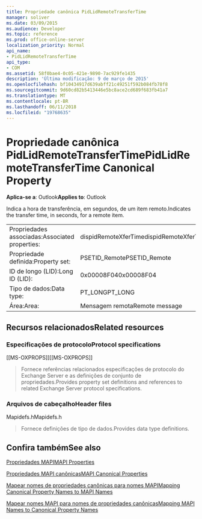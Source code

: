 ```yaml
---
title: Propriedade canônica PidLidRemoteTransferTime
manager: soliver
ms.date: 03/09/2015
ms.audience: Developer
ms.topic: reference
ms.prod: office-online-server
localization_priority: Normal
api_name:
- PidLidRemoteTransferTime
api_type:
- COM
ms.assetid: 58f0bae4-0c05-421e-9890-7ac929fe1435
description: 'Última modificação: 9 de março de 2015'
ms.openlocfilehash: bf10434917d639abff21c49251f592b084fb78f8
ms.sourcegitcommit: 9d60cd82b5413446e5bc8ace2cd689f683fb41a7
ms.translationtype: MT
ms.contentlocale: pt-BR
ms.lasthandoff: 06/11/2018
ms.locfileid: "19768635"
---
```

# <a name="pidlidremotetransfertime-canonical-property"></a><span data-ttu-id="dfd2b-103">Propriedade canônica PidLidRemoteTransferTime</span><span class="sxs-lookup"><span data-stu-id="dfd2b-103">PidLidRemoteTransferTime Canonical Property</span></span>

  
  
<span data-ttu-id="dfd2b-104">**Aplica-se a**: Outlook</span><span class="sxs-lookup"><span data-stu-id="dfd2b-104">**Applies to**: Outlook</span></span> 
  
<span data-ttu-id="dfd2b-105">Indica a hora de transferência, em segundos, de um item remoto.</span><span class="sxs-lookup"><span data-stu-id="dfd2b-105">Indicates the transfer time, in seconds, for a remote item.</span></span>
  
|||
|:-----|:-----|
|<span data-ttu-id="dfd2b-106">Propriedades associadas:</span><span class="sxs-lookup"><span data-stu-id="dfd2b-106">Associated properties:</span></span>  <br/> |<span data-ttu-id="dfd2b-107">dispidRemoteXferTime</span><span class="sxs-lookup"><span data-stu-id="dfd2b-107">dispidRemoteXferTime</span></span>  <br/> |
|<span data-ttu-id="dfd2b-108">Propriedade definida:</span><span class="sxs-lookup"><span data-stu-id="dfd2b-108">Property set:</span></span>  <br/> |<span data-ttu-id="dfd2b-109">PSETID_Remote</span><span class="sxs-lookup"><span data-stu-id="dfd2b-109">PSETID_Remote</span></span>  <br/> |
|<span data-ttu-id="dfd2b-110">ID de longo (LID):</span><span class="sxs-lookup"><span data-stu-id="dfd2b-110">Long ID (LID):</span></span>  <br/> |<span data-ttu-id="dfd2b-111">0x00008F04</span><span class="sxs-lookup"><span data-stu-id="dfd2b-111">0x00008F04</span></span>  <br/> |
|<span data-ttu-id="dfd2b-112">Tipo de dados:</span><span class="sxs-lookup"><span data-stu-id="dfd2b-112">Data type:</span></span>  <br/> |<span data-ttu-id="dfd2b-113">PT_LONG</span><span class="sxs-lookup"><span data-stu-id="dfd2b-113">PT_LONG</span></span>  <br/> |
|<span data-ttu-id="dfd2b-114">Área:</span><span class="sxs-lookup"><span data-stu-id="dfd2b-114">Area:</span></span>  <br/> |<span data-ttu-id="dfd2b-115">Mensagem remota</span><span class="sxs-lookup"><span data-stu-id="dfd2b-115">Remote message</span></span>  <br/> |
   
## <a name="related-resources"></a><span data-ttu-id="dfd2b-116">Recursos relacionados</span><span class="sxs-lookup"><span data-stu-id="dfd2b-116">Related resources</span></span>

### <a name="protocol-specifications"></a><span data-ttu-id="dfd2b-117">Especificações de protocolo</span><span class="sxs-lookup"><span data-stu-id="dfd2b-117">Protocol specifications</span></span>

<span data-ttu-id="dfd2b-118">[[MS-OXPROPS]]</span><span class="sxs-lookup"><span data-stu-id="dfd2b-118">[[MS-OXPROPS]]</span></span> 
  
> <span data-ttu-id="dfd2b-119">Fornece referências relacionados especificações de protocolo do Exchange Server e as definições de conjunto de propriedades.</span><span class="sxs-lookup"><span data-stu-id="dfd2b-119">Provides property set definitions and references to related Exchange Server protocol specifications.</span></span>
    
### <a name="header-files"></a><span data-ttu-id="dfd2b-120">Arquivos de cabeçalho</span><span class="sxs-lookup"><span data-stu-id="dfd2b-120">Header files</span></span>

<span data-ttu-id="dfd2b-121">Mapidefs.h</span><span class="sxs-lookup"><span data-stu-id="dfd2b-121">Mapidefs.h</span></span>
  
> <span data-ttu-id="dfd2b-122">Fornece definições de tipo de dados.</span><span class="sxs-lookup"><span data-stu-id="dfd2b-122">Provides data type definitions.</span></span>
    
## <a name="see-also"></a><span data-ttu-id="dfd2b-123">Confira também</span><span class="sxs-lookup"><span data-stu-id="dfd2b-123">See also</span></span>



[<span data-ttu-id="dfd2b-124">Propriedades MAPI</span><span class="sxs-lookup"><span data-stu-id="dfd2b-124">MAPI Properties</span></span>](mapi-properties.md)
  
[<span data-ttu-id="dfd2b-125">Propriedades MAPI canônicas</span><span class="sxs-lookup"><span data-stu-id="dfd2b-125">MAPI Canonical Properties</span></span>](mapi-canonical-properties.md)
  
[<span data-ttu-id="dfd2b-126">Mapear nomes de propriedades canônicas para nomes MAPI</span><span class="sxs-lookup"><span data-stu-id="dfd2b-126">Mapping Canonical Property Names to MAPI Names</span></span>](mapping-canonical-property-names-to-mapi-names.md)
  
[<span data-ttu-id="dfd2b-127">Mapear nomes MAPI para nomes de propriedades canônicas</span><span class="sxs-lookup"><span data-stu-id="dfd2b-127">Mapping MAPI Names to Canonical Property Names</span></span>](mapping-mapi-names-to-canonical-property-names.md)

